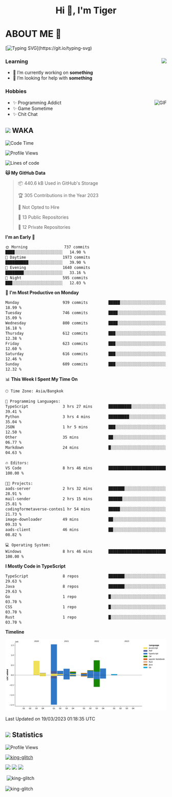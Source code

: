 <h1 align="center">Hi 👋, I'm Tiger</h1>




# ABOUT ME 💬

[![Typing SVG](https://readme-typing-svg.herokuapp.com?color=22F771&vCenter=true&lines=A+perssionate+developer+from+nowhere.)](https://git.io/typing-svg)

<div>
 <img align="right" src="https://spotify-github-profile.vercel.app/api/view?uid=12129734423&cover_image=false&theme=default&bar_color=22d016&bar_color_cover=true" />
 <h3>Learning</h3>
 
 <ul>
  <li>🔭 I’m currently working on <b>something</b></li>
  <li>🤝 I’m looking for help with <b>something</b></li>
 </ul>
 
</div>
<div>
 <h3>Hobbies</h3>
 <img align="right" height="475px"  alt="GIF" src="https://i.pinimg.com/originals/1f/b7/db/1fb7dbee557e5ed509f7517da8a84d58.gif" />
 <ul>
  <li>✨ Programming Addict</li>
  <li>✨ Game Sometime</li>
  <li>✨ Chit Chat</li>
 </ul>
 
</div>



## <img height="40" src="https://raw.githubusercontent.com/innng/innng/master/assets/kyubey.gif"/> WAKA

<!--START_SECTION:waka-->
![Code Time](http://img.shields.io/badge/Code%20Time-1%2C339%20hrs%2045%20mins-blue)

![Profile Views](http://img.shields.io/badge/Profile%20Views-3-blue)

![Lines of code](https://img.shields.io/badge/From%20Hello%20World%20I%27ve%20Written-4.5%20million%20lines%20of%20code-blue)

**🐱 My GitHub Data** 

> 📦 440.6 kB Used in GitHub's Storage 
 > 
> 🏆 305 Contributions in the Year 2023
 > 
> 🚫 Not Opted to Hire
 > 
> 📜 13 Public Repositories 
 > 
> 🔑 12 Private Repositories 
 > 
**I'm an Early 🐤** 

```text
🌞 Morning                737 commits         ████░░░░░░░░░░░░░░░░░░░░░   14.90 % 
🌆 Daytime                1973 commits        ██████████░░░░░░░░░░░░░░░   39.90 % 
🌃 Evening                1640 commits        ████████░░░░░░░░░░░░░░░░░   33.16 % 
🌙 Night                  595 commits         ███░░░░░░░░░░░░░░░░░░░░░░   12.03 % 
```
📅 **I'm Most Productive on Monday** 

```text
Monday                   939 commits         █████░░░░░░░░░░░░░░░░░░░░   18.99 % 
Tuesday                  746 commits         ████░░░░░░░░░░░░░░░░░░░░░   15.09 % 
Wednesday                800 commits         ████░░░░░░░░░░░░░░░░░░░░░   16.18 % 
Thursday                 612 commits         ███░░░░░░░░░░░░░░░░░░░░░░   12.38 % 
Friday                   623 commits         ███░░░░░░░░░░░░░░░░░░░░░░   12.60 % 
Saturday                 616 commits         ███░░░░░░░░░░░░░░░░░░░░░░   12.46 % 
Sunday                   609 commits         ███░░░░░░░░░░░░░░░░░░░░░░   12.32 % 
```


📊 **This Week I Spent My Time On** 

```text
🕑︎ Time Zone: Asia/Bangkok

💬 Programming Languages: 
TypeScript               3 hrs 27 mins       ██████████░░░░░░░░░░░░░░░   39.41 % 
Python                   3 hrs 4 mins        █████████░░░░░░░░░░░░░░░░   35.04 % 
JSON                     1 hr 5 mins         ███░░░░░░░░░░░░░░░░░░░░░░   12.50 % 
Other                    35 mins             ██░░░░░░░░░░░░░░░░░░░░░░░   06.77 % 
Markdown                 24 mins             █░░░░░░░░░░░░░░░░░░░░░░░░   04.63 % 

🔥 Editors: 
VS Code                  8 hrs 46 mins       █████████████████████████   100.00 % 

🐱‍💻 Projects: 
aads-server              2 hrs 32 mins       ███████░░░░░░░░░░░░░░░░░░   28.91 % 
mail-sender              2 hrs 15 mins       ██████░░░░░░░░░░░░░░░░░░░   25.81 % 
codingformetaverse-contes1 hr 54 mins        █████░░░░░░░░░░░░░░░░░░░░   21.73 % 
image-downloader         49 mins             ██░░░░░░░░░░░░░░░░░░░░░░░   09.33 % 
aads-client              46 mins             ██░░░░░░░░░░░░░░░░░░░░░░░   08.82 % 

💻 Operating System: 
Windows                  8 hrs 46 mins       █████████████████████████   100.00 % 
```

**I Mostly Code in TypeScript** 

```text
TypeScript               8 repos             ███████░░░░░░░░░░░░░░░░░░   29.63 % 
Java                     8 repos             ███████░░░░░░░░░░░░░░░░░░   29.63 % 
Go                       1 repo              █░░░░░░░░░░░░░░░░░░░░░░░░   03.70 % 
CSS                      1 repo              █░░░░░░░░░░░░░░░░░░░░░░░░   03.70 % 
Rust                     1 repo              █░░░░░░░░░░░░░░░░░░░░░░░░   03.70 % 
```



**Timeline**

![Lines of Code chart](https://raw.githubusercontent.com/king-glitch/king-glitch/main/assets/bar_graph.png)


 Last Updated on 19/03/2023 01:18:35 UTC
<!--END_SECTION:waka-->
## <img height="40" src="https://raw.githubusercontent.com/innng/innng/master/assets/kyubey.gif"/> Statistics
![Profile Views](https://komarev.com/ghpvc/?username=king-glitch)  

<p align="left"> 
 <a href="https://github.com/ryo-ma/github-profile-trophy">
  <img src="https://github-profile-trophy.vercel.app/?username=king-glitch&theme=dracula" alt="king-glitch" />
 </a> </p>

![](https://github-profile-summary-cards.vercel.app/api/cards/profile-details?username=king-glitch&theme=dracula)
![](https://github-profile-summary-cards.vercel.app/api/cards/stats?username=king-glitch&theme=dracula) 
![](https://github-profile-summary-cards.vercel.app/api/cards/productive-time?username=king-glitch&theme=dracula)


<p>&nbsp;<img align="center" src="https://github-readme-stats.vercel.app/api?username=king-glitch&theme=dracula" alt="king-glitch" /></p>

<p><img align="center" src="https://github-readme-streak-stats.herokuapp.com/?user=king-glitch&theme=dracula" alt="king-glitch" /></p>
